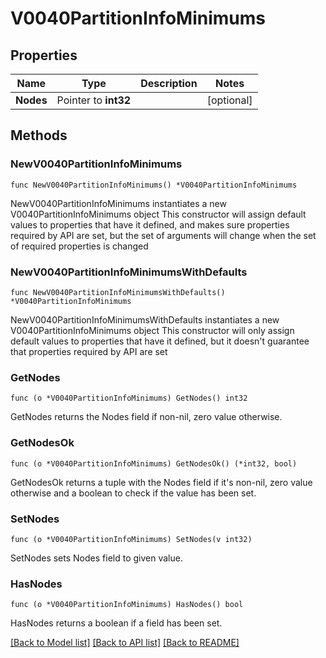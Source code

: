 # V0040PartitionInfoMinimums

## Properties

Name | Type | Description | Notes
------------ | ------------- | ------------- | -------------
**Nodes** | Pointer to **int32** |  | [optional] 

## Methods

### NewV0040PartitionInfoMinimums

`func NewV0040PartitionInfoMinimums() *V0040PartitionInfoMinimums`

NewV0040PartitionInfoMinimums instantiates a new V0040PartitionInfoMinimums object
This constructor will assign default values to properties that have it defined,
and makes sure properties required by API are set, but the set of arguments
will change when the set of required properties is changed

### NewV0040PartitionInfoMinimumsWithDefaults

`func NewV0040PartitionInfoMinimumsWithDefaults() *V0040PartitionInfoMinimums`

NewV0040PartitionInfoMinimumsWithDefaults instantiates a new V0040PartitionInfoMinimums object
This constructor will only assign default values to properties that have it defined,
but it doesn't guarantee that properties required by API are set

### GetNodes

`func (o *V0040PartitionInfoMinimums) GetNodes() int32`

GetNodes returns the Nodes field if non-nil, zero value otherwise.

### GetNodesOk

`func (o *V0040PartitionInfoMinimums) GetNodesOk() (*int32, bool)`

GetNodesOk returns a tuple with the Nodes field if it's non-nil, zero value otherwise
and a boolean to check if the value has been set.

### SetNodes

`func (o *V0040PartitionInfoMinimums) SetNodes(v int32)`

SetNodes sets Nodes field to given value.

### HasNodes

`func (o *V0040PartitionInfoMinimums) HasNodes() bool`

HasNodes returns a boolean if a field has been set.


[[Back to Model list]](../README.md#documentation-for-models) [[Back to API list]](../README.md#documentation-for-api-endpoints) [[Back to README]](../README.md)


